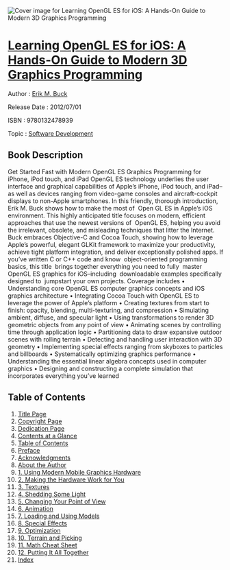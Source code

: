 ![Cover image for Learning OpenGL ES for iOS: A Hands-On Guide to Modern 3D Graphics Programming](https://imgdetail.ebookreading.net/cover/cover/software_development/EB9780132478939.jpg)

[Learning OpenGL ES for iOS: A Hands-On Guide to Modern 3D Graphics Programming](https://ebookreading.net/view/book/Learning+OpenGL+ES+for+iOS%3A+A+Hands-On+Guide+to+Modern+3D+Graphics+Programming-EB9780132478939_1.html "Learning OpenGL ES for iOS: A Hands-On Guide to Modern 3D Graphics Programming")
====================================================================================================================

Author : [Erik M. Buck](https://ebookreading.net/search/author/Erik+M.+Buck)

Release Date : 2012/07/01

ISBN : 9780132478939

Topic : [Software Development](https://ebookreading.net/search/category/software-development)

Book Description
-----------------

Get Started Fast with Modern OpenGL ES Graphics Programming for iPhone, iPod touch, and iPad
OpenGL ES technology underlies the user interface and graphical capabilities of Apple’s iPhone, iPod touch, and iPad–as well as devices ranging from video-game consoles and aircraft-cockpit displays to non-Apple smartphones. In this friendly, thorough introduction, Erik M. Buck shows how to make the most of  Open GL ES in Apple’s iOS environment.
This highly anticipated title focuses on modern, efficient approaches that use the newest versions of  OpenGL ES, helping you avoid the irrelevant, obsolete, and misleading techniques that litter the Internet. Buck embraces Objective-C and Cocoa Touch, showing how to leverage Apple’s powerful, elegant GLKit framework to maximize your productivity, achieve tight platform integration, and deliver exceptionally polished apps.
If you’ve written C or C++ code and know  object-oriented programming basics, this title  brings together everything you need to fully  master OpenGL ES graphics for iOS–including  downloadable examples specifically designed to  jumpstart your own projects.
Coverage includes
• Understanding core OpenGL ES computer graphics concepts and iOS graphics architecture
• Integrating Cocoa Touch with OpenGL ES to leverage the power of Apple’s platform
• Creating textures from start to finish: opacity, blending, multi-texturing, and compression
• Simulating ambient, diffuse, and specular light
• Using transformations to render 3D geometric objects from any point of view
• Animating scenes by controlling time through application logic
• Partitioning data to draw expansive outdoor scenes with rolling terrain
• Detecting and handling user interaction with 3D geometry
• Implementing special effects ranging from skyboxes to particles and billboards
• Systematically optimizing graphics performance
• Understanding the essential linear algebra concepts used in computer graphics
• Designing and constructing a complete simulation that incorporates everything you’ve learned
              
Table of Contents
-----------------

1. [Title Page](https://ebookreading.net/view/book/Learning+OpenGL+ES+for+iOS%3A+A+Hands-On+Guide+to+Modern+3D+Graphics+Programming-EB9780132478939_2.html)
1. [Copyright Page](https://ebookreading.net/view/book/Learning+OpenGL+ES+for+iOS%3A+A+Hands-On+Guide+to+Modern+3D+Graphics+Programming-EB9780132478939_3.html)
1. [Dedication Page](https://ebookreading.net/view/book/Learning+OpenGL+ES+for+iOS%3A+A+Hands-On+Guide+to+Modern+3D+Graphics+Programming-EB9780132478939_5.html)
1. [Contents at a Glance](https://ebookreading.net/view/book/Learning+OpenGL+ES+for+iOS%3A+A+Hands-On+Guide+to+Modern+3D+Graphics+Programming-EB9780132478939_6.html)
1. [Table of Contents](https://ebookreading.net/view/book/Learning+OpenGL+ES+for+iOS%3A+A+Hands-On+Guide+to+Modern+3D+Graphics+Programming-EB9780132478939_7.html)
1. [Preface](https://ebookreading.net/view/book/Learning+OpenGL+ES+for+iOS%3A+A+Hands-On+Guide+to+Modern+3D+Graphics+Programming-EB9780132478939_8.html)
1. [Acknowledgments](https://ebookreading.net/view/book/Learning+OpenGL+ES+for+iOS%3A+A+Hands-On+Guide+to+Modern+3D+Graphics+Programming-EB9780132478939_9.html)
1. [About the Author](https://ebookreading.net/view/book/Learning+OpenGL+ES+for+iOS%3A+A+Hands-On+Guide+to+Modern+3D+Graphics+Programming-EB9780132478939_10.html)
1. [1. Using Modern Mobile Graphics Hardware](https://ebookreading.net/view/book/Learning+OpenGL+ES+for+iOS%3A+A+Hands-On+Guide+to+Modern+3D+Graphics+Programming-EB9780132478939_11.html)
1. [2. Making the Hardware Work for You](https://ebookreading.net/view/book/Learning+OpenGL+ES+for+iOS%3A+A+Hands-On+Guide+to+Modern+3D+Graphics+Programming-EB9780132478939_12.html)
1. [3. Textures](https://ebookreading.net/view/book/Learning+OpenGL+ES+for+iOS%3A+A+Hands-On+Guide+to+Modern+3D+Graphics+Programming-EB9780132478939_13.html)
1. [4. Shedding Some Light](https://ebookreading.net/view/book/Learning+OpenGL+ES+for+iOS%3A+A+Hands-On+Guide+to+Modern+3D+Graphics+Programming-EB9780132478939_14.html)
1. [5. Changing Your Point of View](https://ebookreading.net/view/book/Learning+OpenGL+ES+for+iOS%3A+A+Hands-On+Guide+to+Modern+3D+Graphics+Programming-EB9780132478939_15.html)
1. [6. Animation](https://ebookreading.net/view/book/Learning+OpenGL+ES+for+iOS%3A+A+Hands-On+Guide+to+Modern+3D+Graphics+Programming-EB9780132478939_16.html)
1. [7. Loading and Using Models](https://ebookreading.net/view/book/Learning+OpenGL+ES+for+iOS%3A+A+Hands-On+Guide+to+Modern+3D+Graphics+Programming-EB9780132478939_17.html)
1. [8. Special Effects](https://ebookreading.net/view/book/Learning+OpenGL+ES+for+iOS%3A+A+Hands-On+Guide+to+Modern+3D+Graphics+Programming-EB9780132478939_18.html)
1. [9. Optimization](https://ebookreading.net/view/book/Learning+OpenGL+ES+for+iOS%3A+A+Hands-On+Guide+to+Modern+3D+Graphics+Programming-EB9780132478939_19.html)
1. [10. Terrain and Picking](https://ebookreading.net/view/book/Learning+OpenGL+ES+for+iOS%3A+A+Hands-On+Guide+to+Modern+3D+Graphics+Programming-EB9780132478939_20.html)
1. [11. Math Cheat Sheet](https://ebookreading.net/view/book/Learning+OpenGL+ES+for+iOS%3A+A+Hands-On+Guide+to+Modern+3D+Graphics+Programming-EB9780132478939_21.html)
1. [12. Putting It All Together](https://ebookreading.net/view/book/Learning+OpenGL+ES+for+iOS%3A+A+Hands-On+Guide+to+Modern+3D+Graphics+Programming-EB9780132478939_22.html)
1. [Index](https://ebookreading.net/view/book/Learning+OpenGL+ES+for+iOS%3A+A+Hands-On+Guide+to+Modern+3D+Graphics+Programming-EB9780132478939_23.html)
